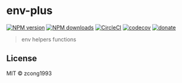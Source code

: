 # env-plus

[![NPM version](https://img.shields.io/npm/v/@zcong/env-plus.svg?style=flat)](https://npmjs.com/package/@zcong/env-plus) [![NPM downloads](https://img.shields.io/npm/dm/@zcong/env-plus.svg?style=flat)](https://npmjs.com/package/@zcong/env-plus) [![CircleCI](https://circleci.com/gh/zcong1993/env-plus/tree/master.svg?style=shield)](https://circleci.com/gh/zcong1993/env-plus/tree/master)  [![codecov](https://codecov.io/gh/zcong1993/env-plus/branch/master/graph/badge.svg)](https://codecov.io/gh/zcong1993/env-plus)
 [![donate](https://img.shields.io/badge/$-donate-ff69b4.svg?maxAge=2592000&style=flat)](https://github.com/zcong1993/donate)

> env helpers functions

## License

MIT &copy; zcong1993
